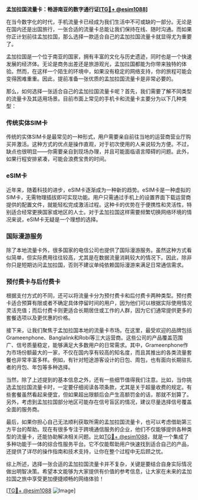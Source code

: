 **孟加拉国流量卡：畅游南亚的数字通行证[[TG💪+ @esim1088](https://t.me/s/esim1088)]**

在当今数字化的时代，手机流量卡已经成为我们生活中不可或缺的一部分。无论是在国内还是出国旅行，一张合适的流量卡总能让我们保持在线、随时沟通。而如果你正计划前往孟加拉国，那么选择一款适合自己的孟加拉国流量卡就显得尤为重要了。

孟加拉国是一个位于南亚的国家，拥有丰富的文化与历史遗迹，同时也是一个快速发展的经济体。无论是商务出差还是旅游观光，孟加拉国都能为你带来独特的体验。然而，在这样一个陌生的环境中，如果没有稳定的网络支持，你的旅程可能会变得困难重重。因此，提前准备一张优质的孟加拉国流量卡是非常必要的。

那么，如何选择一张适合自己的孟加拉国流量卡呢？首先，我们需要了解不同类型的流量卡及其适用场景。目前市面上常见的手机卡和流量卡主要分为以下几种类型：

### **传统实体SIM卡**
传统的实体SIM卡是最常见的一种形式，用户需要亲自前往当地的运营商营业厅购买并激活。这种方式的优点是操作直观，对于初次使用的人来说较为方便。不过，缺点也很明显——你需要亲自到现场办理，并且可能面临语言障碍的问题。此外，如果行程安排紧凑，可能会浪费宝贵的时间。

### **eSIM卡**
近年来，随着科技的进步，eSIM卡逐渐成为一种新的趋势。eSIM卡是一种虚拟的SIM卡，无需物理插拔即可实现功能。用户只需通过手机上的设置界面下载运营商提供的配置文件，就能轻松完成激活过程。这种卡的优势在于便携性和灵活性，特别适合经常更换国家或地区的人士。对于孟加拉国这样需要频繁切换网络环境的情况来说，eSIM卡无疑是一个理想的选择。

### **国际漫游服务**
除了本地流量卡外，很多国家的电信公司也提供了国际漫游服务。虽然这种方式看似简单，但实际费用往往较高，尤其是在数据流量消耗较大的情况下。因此，除非你只是短期访问孟加拉国，否则不建议单纯依赖国际漫游来满足日常通信需求。

### **预付费卡与后付费卡**
根据支付方式的不同，还可以将流量卡分为预付费卡和后付费卡两种类型。预付费卡适合预算有限或者不确定具体停留时间的用户，因为他们可以根据实际使用情况灵活充值；而后付费卡则更适合长期居住或工作的人群，因为它们通常提供更多的套餐选项以及更优惠的价格。

接下来，让我们聚焦于孟加拉国本地的流量卡市场。在这里，最受欢迎的品牌包括Grameenphone、Banglalink和Robi等三大运营商。这些公司的产品覆盖范围广、信号质量稳定，能够满足大多数用户的日常需求。其中，Grameenphone作为市场份额最大的一家，不仅在国内享有较高的知名度，而且其推出的各类流量套餐也非常丰富多样。例如，有针对短途游客设计的日包、周包，也有面向长期驻扎者的月包、年包等多种选择。

当然，除了上述提到的基本信息之外，还有一些细节值得我们注意。比如，当你挑选孟加拉国流量卡时，一定要仔细阅读各项条款，尤其是关于超量收费的规定。有些套餐虽然看起来便宜，但如果超出限额后会产生高额罚金的话，那就不划算了。另外，考虑到孟加拉国部分地区可能存在信号盲区的情况，建议尽量选择信号覆盖全面的服务商。

最后，如果你担心自己无法顺利获取所需的孟加拉国流量卡，也可以考虑借助第三方平台的帮助。现在有很多专注于跨境通信服务的企业，他们不仅能够提供各种类型的流量卡，还能协助解决相关问题。比如[TG💪+ @esim1088](https://t.me/s/esim1088)，就是一个集成了多种功能于一体的综合性服务平台。它不仅能帮助用户快速找到适合自己的产品，还提供了详尽的操作指南和技术支持，让你在整个过程中无后顾之忧。

综上所述，选择一张合适的孟加拉国流量卡并不复杂，关键是要结合自身实际情况做出明智决策。希望本文能够为大家提供有价值的参考信息，让大家在未来的孟加拉国之旅中享受更加便捷顺畅的网络体验！

[[TG💪+ @esim1088](https://t.me/s/esim1088) ![Image](https://i.postimg.cc/4NQfJmqS/Snipaste-2025-05-13-00-14-12.png)]